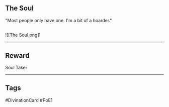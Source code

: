 ## The Soul
"Most people only have one. I'm a bit of a hoarder."
## 
![[The Soul.png]]

---
## Reward
Soul Taker

---
## Tags
#DivinationCard
#PoE1